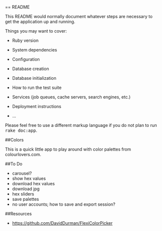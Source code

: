 == README

This README would normally document whatever steps are necessary to get the
application up and running.

Things you may want to cover:

* Ruby version

* System dependencies

* Configuration

* Database creation

* Database initialization

* How to run the test suite

* Services (job queues, cache servers, search engines, etc.)

* Deployment instructions

* ...

Please feel free to use a different markup language if you do not plan to run
<tt>rake doc:app</tt>.

##Colors

This is a quick little app to play around with color palettes from colourlovers.com. 


##To Do
- carousel?
- show hex values
- download hex values
- download jpg
- hex sliders
- save palettes
- no user accounts; how to save and export session? 

##Resources

- https://github.com/DavidDurman/FlexiColorPicker














